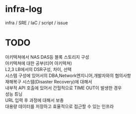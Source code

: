 # infra-log
infra / SRE / IaC / script / issue


# TODO
아키텍쳐에서 NAS DAS등 블록 스토리지 구성<br>
아키텍쳐에 대한 공부(티어 아키텍쳐)<br>
L2,3 LB에서의 DSR구성, 차이, 선택<br>
시스템 구성에 있어서의 DBA,Network엔지니어,개발자와의 협의사항<br>
재해복구 시스템(Disaster Recovery)에 대해서<br>
내부적 API 호출에 있어서 간헐적으로 TIME OUT이 발생한 경우<br>
성능 튜닝<br>
URL 입력 후 과정에 대해서 보충<br>
대용량 데이터를 저장하고 효율적으로 접근할 수 있는 인프라

